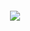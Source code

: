 ```i'm zokow.
```


<p align="center">
	<img src="https://lanyard.cnrad.dev/api/913535402894319617?hideTimestamp=true"/>
	
	

